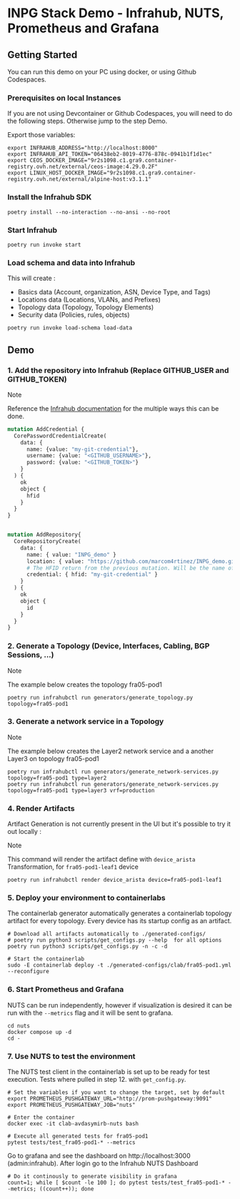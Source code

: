 # INPG Stack Demo - Infrahub, NUTS, Prometheus and Grafana

## Getting Started
You can run this demo on your PC using docker, or using Github Codespaces.

### Prerequisites on local Instances

If you are not using Devcontainer or Github Codespaces, you will need to do the following steps. Otherwise jump to the step Demo.

Export those variables:

```shell
export INFRAHUB_ADDRESS="http://localhost:8000"
export INFRAHUB_API_TOKEN="06438eb2-8019-4776-878c-0941b1f1d1ec"
export CEOS_DOCKER_IMAGE="9r2s1098.c1.gra9.container-registry.ovh.net/external/ceos-image:4.29.0.2F"
export LINUX_HOST_DOCKER_IMAGE="9r2s1098.c1.gra9.container-registry.ovh.net/external/alpine-host:v3.1.1"
```

### Install the Infrahub SDK

```shell
poetry install --no-interaction --no-ansi --no-root
```

### Start Infrahub

```shell
poetry run invoke start
```

### Load schema and data into Infrahub

This will create :

- Basics data (Account, organization, ASN, Device Type, and Tags)
- Locations data (Locations, VLANs, and Prefixes)
- Topology data (Topology, Topology Elements)
- Security data (Policies, rules, objects)

```shell
poetry run invoke load-schema load-data
```

## Demo

### 1. Add the repository into Infrahub (Replace GITHUB_USER and GITHUB_TOKEN)

> [!NOTE]
> Reference the [Infrahub documentation](https://docs.infrahub.app/guides/repository) for the multiple ways this can be done.

```graphql
mutation AddCredential {
  CorePasswordCredentialCreate(
    data: {
      name: {value: "my-git-credential"},
      username: {value: "<GITHUB_USERNAME>"},
      password: {value: "<GITHUB_TOKEN>"}
    }
  ) {
    ok
    object {
      hfid
    }
  }
}


mutation AddRepository{
  CoreRepositoryCreate(
    data: {
      name: { value: "INPG_demo" }
      location: { value: "https://github.com/marcom4rtinez/INPG_demo.git" }
      # The HFID return from the previous mutation. Will be the name of the credentials
      credential: { hfid: "my-git-credential" }
    }
  ) {
    ok
    object {
      id
    }
  }
}
```

### 2. Generate a Topology (Device, Interfaces, Cabling, BGP Sessions, ...)


> [!NOTE]
> The example below creates the topology fra05-pod1

```shell
poetry run infrahubctl run generators/generate_topology.py topology=fra05-pod1
```

### 3. Generate a network service in a Topology

> [!NOTE]
> The example below creates the Layer2 network service and a another Layer3 on topology fra05-pod1

```shell
poetry run infrahubctl run generators/generate_network-services.py topology=fra05-pod1 type=layer2
poetry run infrahubctl run generators/generate_network-services.py topology=fra05-pod1 type=layer3 vrf=production
```

### 4. Render Artifacts

Artifact Generation is not currently present in the UI but it's possible to try it out locally :

> [!NOTE]
> This command will render the artifact define with `device_arista` Transformation, for `fra05-pod1-leaf1` device

```shell
poetry run infrahubctl render device_arista device=fra05-pod1-leaf1
```

### 5. Deploy your environment to containerlabs

The containerlab generator automatically generates a containerlab topology artifact for every topology. Every device has its startup config as an artifact.

```shell
# Download all artifacts automatically to ./generated-configs/
# poetry run python3 scripts/get_configs.py --help  for all options
poetry run python3 scripts/get_configs.py -n -c -d

# Start the containerlab
sudo -E containerlab deploy -t ./generated-configs/clab/fra05-pod1.yml --reconfigure
```

### 6. Start Prometheus and Grafana

NUTS can be run independently, however if visualization is desired it can be run with the `--metrics` flag and it will be sent to grafana.

```shell
cd nuts
docker compose up -d
cd -
```

### 7. Use NUTS to test the environment

The NUTS test client in the containerlab is set up to be ready for test execution. Tests where pulled in step 12. with `get_config.py`.

```shell
# Set the variables if you want to change the target, set by default
export PROMETHEUS_PUSHGATEWAY_URL="http://prom-pushgateway:9091"
export PROMETHEUS_PUSHGATEWAY_JOB="nuts"
```

```shell
# Enter the container
docker exec -it clab-avdasymirb-nuts bash

# Execute all generated tests for fra05-pod1
pytest tests/test_fra05-pod1-* --metrics
```

Go to grafana and see the dashboard on http://localhost:3000 (admin:infrahub). After login go to the Infrahub NUTS Dashboard

```shell
# Do it continously to generate visibility in grafana
count=1; while [ $count -le 100 ]; do pytest tests/test_fra05-pod1-* --metrics; ((count++)); done
```
